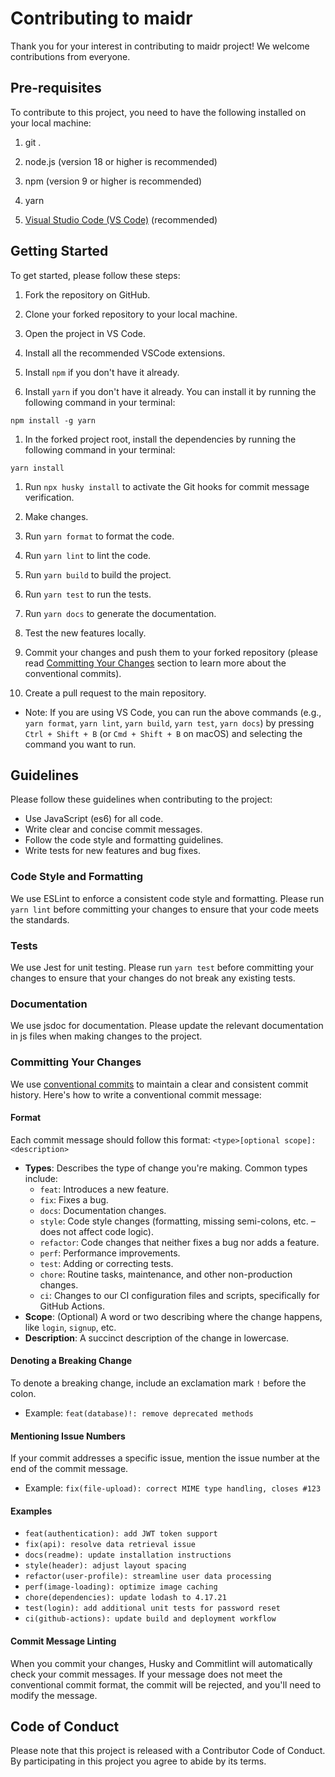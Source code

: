 # Contributing to maidr

Thank you for your interest in contributing to maidr project! We welcome contributions from everyone.

## Pre-requisites

To contribute to this project, you need to have the following installed on your local machine:

1. git .

1. node.js (version 18 or higher is recommended)

1. npm (version 9 or higher is recommended)

1. yarn

1. [Visual Studio Code (VS Code)](https://code.visualstudio.com/) (recommended)

## Getting Started

To get started, please follow these steps:

1. Fork the repository on GitHub.

1. Clone your forked repository to your local machine.

1. Open the project in VS Code.

1. Install all the recommended VSCode extensions.

1. Install `npm` if you don't have it already.

1. Install `yarn` if you don't have it already. You can install it by running the following command in your terminal:

```shell
npm install -g yarn
```

1. In the forked project root, install the dependencies by running the following command in your terminal:

```shell
yarn install
```

1. Run `npx husky install` to activate the Git hooks for commit message verification.

1. Make changes.

1. Run `yarn format` to format the code.

1. Run `yarn lint` to lint the code.

1. Run `yarn build` to build the project.

1. Run `yarn test` to run the tests.

1. Run `yarn docs` to generate the documentation.

1. Test the new features locally.

1. Commit your changes and push them to your forked repository (please read [Committing Your Changes](#committing-your-changes) section to learn more about the conventional commits).

1. Create a pull request to the main repository.

- Note: If you are using VS Code, you can run the above commands (e.g., `yarn format`, `yarn lint`, `yarn build`, `yarn test`, `yarn docs`) by pressing `Ctrl + Shift + B` (or `Cmd + Shift + B` on macOS) and selecting the command you want to run.

## Guidelines

Please follow these guidelines when contributing to the project:

- Use JavaScript (es6) for all code.
- Write clear and concise commit messages.
- Follow the code style and formatting guidelines.
- Write tests for new features and bug fixes.

### Code Style and Formatting

We use ESLint to enforce a consistent code style and formatting. Please run `yarn lint` before committing your changes to ensure that your code meets the standards.

### Tests

We use Jest for unit testing. Please run `yarn test` before committing your changes to ensure that your changes do not break any existing tests.

### Documentation

We use jsdoc for documentation. Please update the relevant documentation in js files when making changes to the project.

### Committing Your Changes

We use [conventional commits](https://www.conventionalcommits.org/) to maintain a clear and consistent commit history. Here's how to write a conventional commit message:

#### Format

Each commit message should follow this format: `<type>[optional scope]: <description>`

- **Types**: Describes the type of change you're making. Common types include:
  - `feat`: Introduces a new feature.
  - `fix`: Fixes a bug.
  - `docs`: Documentation changes.
  - `style`: Code style changes (formatting, missing semi-colons, etc. – does not affect code logic).
  - `refactor`: Code changes that neither fixes a bug nor adds a feature.
  - `perf`: Performance improvements.
  - `test`: Adding or correcting tests.
  - `chore`: Routine tasks, maintenance, and other non-production changes.
  - `ci`: Changes to our CI configuration files and scripts, specifically for GitHub Actions.
- **Scope**: (Optional) A word or two describing where the change happens, like `login`, `signup`, etc.
- **Description**: A succinct description of the change in lowercase.

#### Denoting a Breaking Change

To denote a breaking change, include an exclamation mark `!` before the colon.
  - Example: `feat(database)!: remove deprecated methods`

#### Mentioning Issue Numbers

If your commit addresses a specific issue, mention the issue number at the end of the commit message.
  - Example: `fix(file-upload): correct MIME type handling, closes #123`

#### Examples

- `feat(authentication): add JWT token support`
- `fix(api): resolve data retrieval issue`
- `docs(readme): update installation instructions`
- `style(header): adjust layout spacing`
- `refactor(user-profile): streamline user data processing`
- `perf(image-loading): optimize image caching`
- `chore(dependencies): update lodash to 4.17.21`
- `test(login): add additional unit tests for password reset`
- `ci(github-actions): update build and deployment workflow`

#### Commit Message Linting

When you commit your changes, Husky and Commitlint will automatically check your commit messages. If your message does not meet the conventional commit format, the commit will be rejected, and you'll need to modify the message.

## Code of Conduct

Please note that this project is released with a Contributor Code of Conduct. By participating in this project you agree to abide by its terms.
